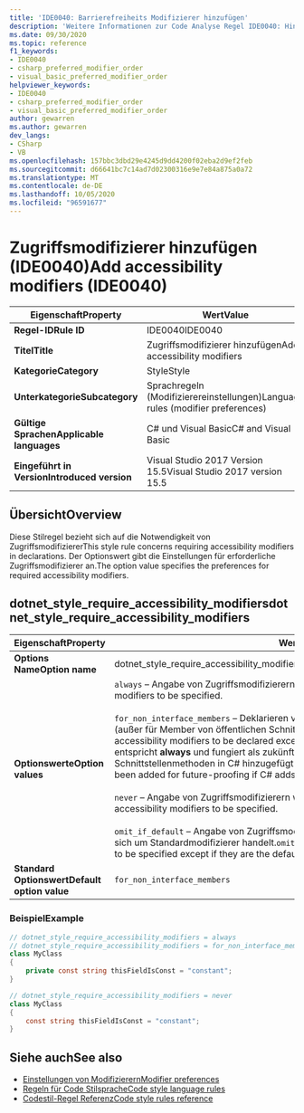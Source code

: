 ```yaml
---
title: 'IDE0040: Barrierefreiheits Modifizierer hinzufügen'
description: 'Weitere Informationen zur Code Analyse Regel IDE0040: Hinzufügen von Barrierefreiheits Modifizierer'
ms.date: 09/30/2020
ms.topic: reference
f1_keywords:
- IDE0040
- csharp_preferred_modifier_order
- visual_basic_preferred_modifier_order
helpviewer_keywords:
- IDE0040
- csharp_preferred_modifier_order
- visual_basic_preferred_modifier_order
author: gewarren
ms.author: gewarren
dev_langs:
- CSharp
- VB
ms.openlocfilehash: 157bbc3dbd29e4245d9dd4200f02eba2d9ef2feb
ms.sourcegitcommit: d66641bc7c14ad7d02300316e9e7e84a875a0a72
ms.translationtype: MT
ms.contentlocale: de-DE
ms.lasthandoff: 10/05/2020
ms.locfileid: "96591677"
---
```

# <a name="add-accessibility-modifiers-ide0040"></a><span data-ttu-id="66f77-103">Zugriffsmodifizierer hinzufügen (IDE0040)</span><span class="sxs-lookup"><span data-stu-id="66f77-103">Add accessibility modifiers (IDE0040)</span></span>

|<span data-ttu-id="66f77-104">Eigenschaft</span><span class="sxs-lookup"><span data-stu-id="66f77-104">Property</span></span>|<span data-ttu-id="66f77-105">Wert</span><span class="sxs-lookup"><span data-stu-id="66f77-105">Value</span></span>|
|-|-|
| <span data-ttu-id="66f77-106">**Regel-ID**</span><span class="sxs-lookup"><span data-stu-id="66f77-106">**Rule ID**</span></span> | <span data-ttu-id="66f77-107">IDE0040</span><span class="sxs-lookup"><span data-stu-id="66f77-107">IDE0040</span></span> |
| <span data-ttu-id="66f77-108">**Titel**</span><span class="sxs-lookup"><span data-stu-id="66f77-108">**Title**</span></span> | <span data-ttu-id="66f77-109">Zugriffsmodifizierer hinzufügen</span><span class="sxs-lookup"><span data-stu-id="66f77-109">Add accessibility modifiers</span></span> |
| <span data-ttu-id="66f77-110">**Kategorie**</span><span class="sxs-lookup"><span data-stu-id="66f77-110">**Category**</span></span> | <span data-ttu-id="66f77-111">Style</span><span class="sxs-lookup"><span data-stu-id="66f77-111">Style</span></span> |
| <span data-ttu-id="66f77-112">**Unterkategorie**</span><span class="sxs-lookup"><span data-stu-id="66f77-112">**Subcategory**</span></span> | <span data-ttu-id="66f77-113">Sprachregeln (Modifizierereinstellungen)</span><span class="sxs-lookup"><span data-stu-id="66f77-113">Language rules (modifier preferences)</span></span> |
| <span data-ttu-id="66f77-114">**Gültige Sprachen**</span><span class="sxs-lookup"><span data-stu-id="66f77-114">**Applicable languages**</span></span> | <span data-ttu-id="66f77-115">C# und Visual Basic</span><span class="sxs-lookup"><span data-stu-id="66f77-115">C# and Visual Basic</span></span> |
| <span data-ttu-id="66f77-116">**Eingeführt in Version**</span><span class="sxs-lookup"><span data-stu-id="66f77-116">**Introduced version**</span></span> | <span data-ttu-id="66f77-117">Visual Studio 2017 Version 15.5</span><span class="sxs-lookup"><span data-stu-id="66f77-117">Visual Studio 2017 version 15.5</span></span> |

## <a name="overview"></a><span data-ttu-id="66f77-118">Übersicht</span><span class="sxs-lookup"><span data-stu-id="66f77-118">Overview</span></span>

<span data-ttu-id="66f77-119">Diese Stilregel bezieht sich auf die Notwendigkeit von Zugriffsmodifizierer</span><span class="sxs-lookup"><span data-stu-id="66f77-119">This style rule concerns requiring accessibility modifiers in declarations.</span></span> <span data-ttu-id="66f77-120">Der Optionswert gibt die Einstellungen für erforderliche Zugriffsmodifizierer an.</span><span class="sxs-lookup"><span data-stu-id="66f77-120">The option value specifies the preferences for required accessibility modifiers.</span></span>

## <a name="dotnet_style_require_accessibility_modifiers"></a><span data-ttu-id="66f77-121">dotnet_style_require_accessibility_modifiers</span><span class="sxs-lookup"><span data-stu-id="66f77-121">dotnet_style_require_accessibility_modifiers</span></span>

|<span data-ttu-id="66f77-122">Eigenschaft</span><span class="sxs-lookup"><span data-stu-id="66f77-122">Property</span></span>|<span data-ttu-id="66f77-123">Wert</span><span class="sxs-lookup"><span data-stu-id="66f77-123">Value</span></span>|
|-|-|
| <span data-ttu-id="66f77-124">**Options Name**</span><span class="sxs-lookup"><span data-stu-id="66f77-124">**Option name**</span></span> | <span data-ttu-id="66f77-125">dotnet_style_require_accessibility_modifiers</span><span class="sxs-lookup"><span data-stu-id="66f77-125">dotnet_style_require_accessibility_modifiers</span></span>
| <span data-ttu-id="66f77-126">**Optionswerte**</span><span class="sxs-lookup"><span data-stu-id="66f77-126">**Option values**</span></span> | <span data-ttu-id="66f77-127">`always` – Angabe von Zugriffsmodifizierern wird bevorzugt.</span><span class="sxs-lookup"><span data-stu-id="66f77-127">`always` - Prefer accessibility modifiers to be specified.</span></span><br /><br /><span data-ttu-id="66f77-128">`for_non_interface_members` – Deklarieren von Zugriffsmodifizierern wird bevorzugt (außer für Member von öffentlichen Schnittstellen).</span><span class="sxs-lookup"><span data-stu-id="66f77-128">`for_non_interface_members` - Prefer accessibility modifiers to be declared except for public interface members.</span></span> <span data-ttu-id="66f77-129">(Dies entspricht **always** und fungiert als zukünftige Korrekturhilfe, falls Standard-Schnittstellenmethoden in C# hinzugefügt werden.)</span><span class="sxs-lookup"><span data-stu-id="66f77-129">(This is the same as **always** and has been added for future-proofing if C# adds default interface methods.)</span></span><br /><br /><span data-ttu-id="66f77-130">`never` – Angabe von Zugriffsmodifizierern wird nicht bevorzugt.</span><span class="sxs-lookup"><span data-stu-id="66f77-130">`never` - Do not prefer accessibility modifiers to be specified.</span></span><br /><br /><span data-ttu-id="66f77-131">`omit_if_default` – Angabe von Zugriffsmodifizierern wird bevorzugt, außer wenn es sich um Standardmodifizierer handelt.</span><span class="sxs-lookup"><span data-stu-id="66f77-131">`omit_if_default` - Prefer accessibility modifiers to be specified except if they are the default modifier.</span></span> |
| <span data-ttu-id="66f77-132">**Standard Optionswert**</span><span class="sxs-lookup"><span data-stu-id="66f77-132">**Default option value**</span></span> | `for_non_interface_members` |

### <a name="example"></a><span data-ttu-id="66f77-133">Beispiel</span><span class="sxs-lookup"><span data-stu-id="66f77-133">Example</span></span>

```csharp
// dotnet_style_require_accessibility_modifiers = always
// dotnet_style_require_accessibility_modifiers = for_non_interface_members
class MyClass
{
    private const string thisFieldIsConst = "constant";
}

// dotnet_style_require_accessibility_modifiers = never
class MyClass
{
    const string thisFieldIsConst = "constant";
}
```

## <a name="see-also"></a><span data-ttu-id="66f77-134">Siehe auch</span><span class="sxs-lookup"><span data-stu-id="66f77-134">See also</span></span>

- [<span data-ttu-id="66f77-135">Einstellungen von Modifizierern</span><span class="sxs-lookup"><span data-stu-id="66f77-135">Modifier preferences</span></span>](modifier-preferences.md)
- [<span data-ttu-id="66f77-136">Regeln für Code Stilsprache</span><span class="sxs-lookup"><span data-stu-id="66f77-136">Code style language rules</span></span>](language-rules.md)
- [<span data-ttu-id="66f77-137">Codestil-Regel Referenz</span><span class="sxs-lookup"><span data-stu-id="66f77-137">Code style rules reference</span></span>](index.md)
